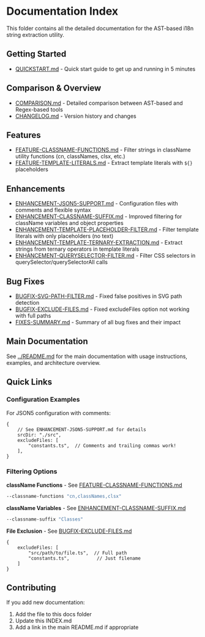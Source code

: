 # Documentation Index

This folder contains all the detailed documentation for the AST-based i18n string extraction utility.

## Getting Started

- [QUICKSTART.md](QUICKSTART.md) - Quick start guide to get up and running in 5 minutes

## Comparison & Overview

- [COMPARISON.md](COMPARISON.md) - Detailed comparison between AST-based and Regex-based tools
- [CHANGELOG.md](CHANGELOG.md) - Version history and changes

## Features

- [FEATURE-CLASSNAME-FUNCTIONS.md](FEATURE-CLASSNAME-FUNCTIONS.md) - Filter strings in className utility functions (cn, classNames, clsx, etc.)
- [FEATURE-TEMPLATE-LITERALS.md](FEATURE-TEMPLATE-LITERALS.md) - Extract template literals with `${}` placeholders

## Enhancements

- [ENHANCEMENT-JSON5-SUPPORT.md](ENHANCEMENT-JSON5-SUPPORT.md) - Configuration files with comments and flexible syntax
- [ENHANCEMENT-CLASSNAME-SUFFIX.md](ENHANCEMENT-CLASSNAME-SUFFIX.md) - Improved filtering for className variables and object properties
- [ENHANCEMENT-TEMPLATE-PLACEHOLDER-FILTER.md](ENHANCEMENT-TEMPLATE-PLACEHOLDER-FILTER.md) - Filter template literals with only placeholders (no text)
- [ENHANCEMENT-TEMPLATE-TERNARY-EXTRACTION.md](ENHANCEMENT-TEMPLATE-TERNARY-EXTRACTION.md) - Extract strings from ternary operators in template literals
- [ENHANCEMENT-QUERYSELECTOR-FILTER.md](ENHANCEMENT-QUERYSELECTOR-FILTER.md) - Filter CSS selectors in querySelector/querySelectorAll calls

## Bug Fixes

- [BUGFIX-SVG-PATH-FILTER.md](BUGFIX-SVG-PATH-FILTER.md) - Fixed false positives in SVG path detection
- [BUGFIX-EXCLUDE-FILES.md](BUGFIX-EXCLUDE-FILES.md) - Fixed excludeFiles option not working with full paths
- [FIXES-SUMMARY.md](FIXES-SUMMARY.md) - Summary of all bug fixes and their impact

## Main Documentation

See [../README.md](../README.md) for the main documentation with usage instructions, examples, and architecture overview.

## Quick Links

### Configuration Examples

For JSON5 configuration with comments:
```json5
{
    // See ENHANCEMENT-JSON5-SUPPORT.md for details
    srcDir: "./src",
    excludeFiles: [
        "constants.ts",  // Comments and trailing commas work!
    ],
}
```

### Filtering Options

**className Functions** - See [FEATURE-CLASSNAME-FUNCTIONS.md](FEATURE-CLASSNAME-FUNCTIONS.md)
```bash
--classname-functions "cn,classNames,clsx"
```

**className Variables** - See [ENHANCEMENT-CLASSNAME-SUFFIX.md](ENHANCEMENT-CLASSNAME-SUFFIX.md)
```bash
--classname-suffix "Classes"
```

**File Exclusion** - See [BUGFIX-EXCLUDE-FILES.md](BUGFIX-EXCLUDE-FILES.md)
```json5
{
    excludeFiles: [
        "src/path/to/file.ts",  // Full path
        "constants.ts",          // Just filename
    ]
}
```

## Contributing

If you add new documentation:
1. Add the file to this docs folder
2. Update this INDEX.md
3. Add a link in the main README.md if appropriate
